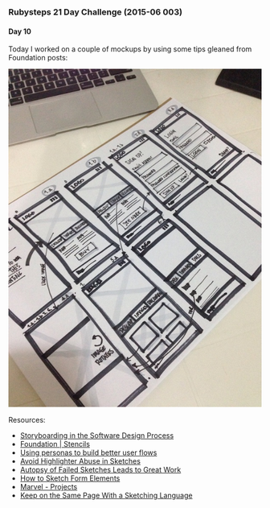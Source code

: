 ### Rubysteps 21 Day Challenge (2015-06 003)

#### Day 10
Today I worked on a couple of mockups by using some tips gleaned from Foundation posts:

![UI sketch](../images/ui-sketch.jpg)

Resources:
- [Storyboarding in the Software Design Process](http://uxmag.com/articles/storyboarding-in-the-software-design-process)
- [Foundation | Stencils](http://foundation.zurb.com/stencils.html)
- [Using personas to build better user flows](http://zurb.com/university/lessons/using-personas-to-build-better-user-flows)
- [Avoid Highlighter Abuse in Sketches](http://zurb.com/university/lessons/avoid-highlighter-abuse-in-sketches)
- [Autopsy of Failed Sketches Leads to Great Work](http://zurb.com/university/lessons/autopsy-of-failed-sketches-leads-to-great-work)
- [How to Sketch Form Elements](http://zurb.com/university/lessons/how-to-sketch-form-elements)
- [Marvel - Projects](https://marvelapp.com/manage)
- [Keep on the Same Page With a Sketching Language](http://zurb.com/university/lessons/keep-on-the-same-page-with-a-sketching-language)